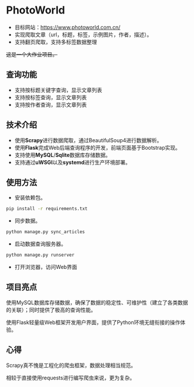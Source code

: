 # PhotoWorld

* 目标网站：https://www.photoworld.com.cn/
* 实现爬取文章（url，标题，标签，示例图片，作者，描述）。
* 支持翻页爬取，支持多标签数据整理

~~这是一个大作业项目。~~
 
## 查询功能

* 支持按标题关键字查询，显示文章列表
* 支持按标签查询，显示文章列表
* 支持按作者查询，显示文章列表

## 技术介绍

* 使用**Scrapy**进行数据爬取，通过BeautifulSoup4进行数据解析。
* 使用**Flask**完成Web后端查询程序的开发，前端页面基于Bootstrap实现。
* 支持使用**MySQL**/**Sqlite**数据库存储数据。
* 支持通过**uWSGI**以及**systemd**进行生产环境部署。

## 使用方法

* 安装依赖包。

```bash
pip install -r requirements.txt
```

* 同步数据。

```bash
python manage.py sync_articles
```

* 启动数据查询服务器。

```bash
python manage.py runserver
```

* 打开浏览器，访问Web界面

## 项目亮点

使用MySQL数据库存储数据，确保了数据的稳定性、可维护性（建立了各类数据的关联）；同时提供了极高的查询性能。

使用Flask轻量级Web框架开发用户界面，提供了Python环境无缝衔接的操作体验。

## 心得

Scrapy真不愧是工程化的爬虫框架，数据处理相当规范。

相较于直接使用requests进行编写爬虫来说，更为复杂。
